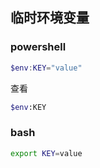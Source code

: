 ## 临时环境变量

### powershell
```powershell
$env:KEY="value"
```
查看
```sh
$env:KEY
```

### bash
```bash
export KEY=value
```
